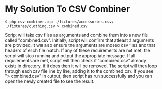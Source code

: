 # My Solution To CSV Combiner

```
$ php csv-combiner.php ./fixtures/accessories.csv/ ./fixtures/clothing.csv > combined.csv
```

Script will take csv files as arguments and combine them into a new file called "combined.csv". Initially, script will confirm that atleast 2 arguments are provided, it will also ensure the arguments are indeed csv files and that headers of each file match. If any of these requirements are not met, the script will stop running and output the appropriate message. If all requirements are met, script will then check if "combined.csv" already exists in directory, if it does then it will be removed. The script will then loop through each csv file line by line, adding it to the combined.csv. If you see "> combined.csv" in output, then script has run successfully and you can open the newly created file to see the result.
